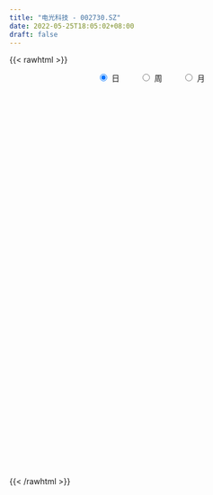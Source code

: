 ```yaml
---
title: "电光科技 - 002730.SZ"
date: 2022-05-25T18:05:02+08:00
draft: false
---
```

{{< rawhtml >}}
    <div style="text-align: center">
        <label style="padding: 1rem;"><input style="margin-right: .5rem" type="radio" name="period" value="D" checked onclick="period_change(this)">日</label>
        <label style="padding: 1rem;"><input style="margin-right: .5rem" type="radio" name="period" value="W" onclick="period_change(this)">周</label>
        <label style="padding: 1rem;"><input style="margin-right: .5rem" type="radio" name="period" value="M" onclick="period_change(this)">月</label>
    </div>
    <div id="chart" style="height: 700px;"></div> 
    <script type="text/javascript">
        const D_v = [99648.9,113600.91,52852.0,13398.0,230739.48,151818.3,71993.86,60717.12,37097.0,33924.0,100252.85,65883.76,73680.9,106193.6,97527.2,38000.0,36332.0,36724.4,38341.4,73363.8,66579.2,97218.8,44332.0,72090.28,103212.59,77901.4,46887.08,58056.28,47804.28,41642.0,43184.4,80537.0,122298.0,105853.8,74254.2,47215.79,32249.99,45926.58,39378.0,31885.0,31189.31,28864.4,33898.71,44916.71,34336.0,21527.0,48171.6,24554.0,41557.4,31999.66,33575.21,36106.86,30480.0,17768.24,15741.0,23745.79,26697.89,24591.04,91788.99,124623.13,94447.3,59869.4,39969.6,48456.55,49788.0,32933.6,31176.81,24633.14,31606.31,39143.74,41826.0,31596.0,17925.9,21435.0,18022.2,34669.6,41766.41,26248.6,21976.6,30062.4,18791.0,28142.0,27537.0,21652.4,23357.4,19656.14,31944.0,21910.4,17765.1,15022.5,19477.0,19617.0,19287.21,19710.4,60561.64,39352.0,47979.8,44004.8,22550.8,23607.0,13803.0,13426.0,14100.44,12210.8,10466.2,11962.0,11890.15,23404.0,36027.0,16946.0,18792.6,18486.8,16364.4,33799.8,37639.0,154970.49,101289.84,48574.01,50551.6,77906.6,46796.15,35471.8,31680.0,37654.39,42436.0,76891.29,38587.39,29781.0,27476.39,137482.26,380964.93,291512.39,121198.16,95120.07,77127.14,64764.0,56011.0,95253.6,81194.94,45383.1,54551.33,119800.0,53345.0,44016.0,64710.4,199318.0,105396.3,60832.0,51126.2,45898.54,63436.0,50077.57,43169.57,37699.25,50970.67,48649.33,47431.57,43713.46,60383.15,57165.71,40869.35,45920.91,35208.88,50363.14,59667.11,52675.47,33294.0,38092.59,76659.64,51337.67,36271.0,34151.51,22456.2,37639.54,28168.61,26833.58,30721.08,31044.57,22900.82,26371.4,23361.24,23978.72,18476.51,21119.59,23835.17,21600.5,18325.18,31885.34,26132.0,42078.27,42743.0,34318.0,28402.08,27705.25,22345.08,24251.19,78036.71,110843.67,182540.75,244572.25,350901.59,191925.56,200403.05,228586.47,221189.28,203092.01,119908.14,127607.88,123142.26,106862.9,69514.67,64007.0,88752.81,60002.62,52658.07,55327.0,48594.53,35475.63,48434.0,45659.06,69297.49,47612.06,30407.06,24025.66,80014.43,40872.0,36722.92,34590.28,35527.05,26525.4,60762.88,58008.55,59562.0,53603.0,55376.2,39492.98,38854.44,38133.0,24611.0,35275.42,35301.0,87604.4,46361.4,34395.0,24651.0,21785.97,25997.0,43862.91,44351.0,27478.0]
const D_histogram = [0.0,-0.1173925926,-0.2898815743,-0.4770540407,-0.6517390711,-0.7127768317,-0.7148870833,-0.6681693286,-0.5924114308,-0.5055145721,-0.371892013,-0.2551087911,-0.1296785563,0.0037751811,0.0553026553,0.0977020226,0.1344746847,0.166533068,0.1874436392,0.2075017088,0.2223101481,0.2019127696,0.1964341992,0.1707898057,0.1749424034,0.1760949338,0.1691617168,0.1679874098,0.173292241,0.1730505414,0.1574634575,0.1550525759,0.0674994797,-0.040903502,-0.074274111,-0.1014550889,-0.1199095344,-0.1316536477,-0.1331707306,-0.1215128916,-0.0955496712,-0.0655924325,-0.0320000235,-0.0195152009,-0.0132120809,-0.0047020729,0.0315591969,0.0589909022,0.0914412961,0.095771665,0.1120259609,0.1091194708,0.0992124421,0.0986125384,0.0959947306,0.1060704641,0.1201414376,0.1286851568,0.2000318716,0.2478340109,0.3135460272,0.3308028726,0.3256030062,0.320536241,0.3004098797,0.2610039913,0.1988595536,0.1488800423,0.1305039577,0.1096277896,0.1033453562,0.0897111909,0.0713411814,0.0386778657,0.0139961321,0.0064280597,-0.0174730169,-0.0330877763,-0.0324040413,-0.0431647186,-0.0451198188,-0.0285868944,-0.0376436306,-0.049415371,-0.0596063952,-0.0751565148,-0.1109480975,-0.1190069119,-0.1377076158,-0.1579552048,-0.1720073377,-0.1631786573,-0.1720084553,-0.1878604474,-0.2023874188,-0.2269864393,-0.1986556583,-0.1388200497,-0.1073686492,-0.0925592336,-0.0753443551,-0.0522470732,-0.0265545309,-0.0113706549,0.0028383112,0.0124940129,0.019399349,0.0343854315,0.0529342259,0.0585831668,0.0525261967,0.0482644597,0.0509849327,0.0744154955,0.1541012293,0.2345238267,0.2640709687,0.2525596367,0.2498029956,0.2336016588,0.2258829151,0.2042253939,0.181521112,0.1646808031,0.1213908963,0.1107406191,0.084478066,0.0547196377,0.0261198613,0.0175549665,0.0844978324,0.0495613832,0.0003506668,-0.0565043292,-0.0895143284,-0.094157106,-0.1118325289,-0.1473441004,-0.1809886191,-0.1934177486,-0.1755026734,-0.1123041515,-0.0627086246,-0.0394123845,0.0498697131,0.0787136406,0.0935117088,0.0819246406,0.0720895164,0.0611510372,0.0595276834,0.0311452846,-0.0062105331,-0.026158478,-0.0168594116,-0.0088232307,-0.0109142348,-0.0064547399,-0.0006612881,-0.0185846454,-0.0203970069,-0.0406877612,-0.0509823512,-0.0620138002,-0.0434313441,-0.0397096087,-0.0485977616,-0.0475820833,-0.069659795,-0.0800069885,-0.1109949,-0.1453844767,-0.1555213199,-0.1814799969,-0.1760141149,-0.1896660618,-0.1726712671,-0.1293069112,-0.0879857325,-0.0505489415,-0.0263285696,-0.0205361297,-0.0150636245,-0.0055769564,0.0078556453,0.0192103582,0.0311763801,0.0523998723,0.0667065875,0.0815195713,0.0701604882,0.0709125846,0.0624620909,0.0702422227,0.0748639199,0.0713494746,0.0372300005,0.0788054209,0.047403191,0.0904989536,0.1261308905,0.1204677448,0.1291490706,0.1396900206,0.1556310042,0.1565354879,0.1367621912,0.1092205392,0.0894918551,0.0499633626,0.0121083623,-0.0259317845,-0.080541869,-0.1169642817,-0.1187512767,-0.125906723,-0.1351267667,-0.125066073,-0.1274136464,-0.1243614831,-0.1465193728,-0.1338433336,-0.1360695739,-0.1293404951,-0.1566233037,-0.1542973171,-0.1306306621,-0.1162290066,-0.1202498787,-0.1155493038,-0.1570576542,-0.1994678959,-0.1836060386,-0.1826875193,-0.1563054246,-0.1200954087,-0.0819026158,-0.0340716872,0.0084360451,0.0377016285,0.0723634489,0.1148073317,0.1334769706,0.153193229,0.1606955914,0.1597829765,0.160299623,0.1632341939,0.1346113857,0.1212260338]
const D_fast = [0.0,-0.1467407407,-0.3917001161,-0.6981360926,-1.0357558908,-1.2749878593,-1.4558198818,-1.5761444591,-1.6484894191,-1.6879712035,-1.6473216476,-1.5943156235,-1.5013050277,-1.3669074951,-1.301554357,-1.2347294841,-1.1643381508,-1.0906465005,-1.0228750195,-0.9509415228,-0.8805555464,-0.8504747325,-0.8068447532,-0.7897916952,-0.7419034966,-0.6967272328,-0.6613700206,-0.6205474752,-0.5719195837,-0.5288986479,-0.5051198675,-0.4687676051,-0.5394458313,-0.6580746886,-0.7100138253,-0.7625585755,-0.8109904045,-0.8556479298,-0.8904576954,-0.9091780793,-0.9071022766,-0.893543146,-0.8679507429,-0.8603447206,-0.8573446208,-0.850010131,-0.805859062,-0.7636796312,-0.7083689132,-0.680095628,-0.6358348419,-0.6114614643,-0.5965653825,-0.5725121516,-0.5511312767,-0.5145379272,-0.4704315943,-0.429716586,-0.3083619033,-0.1986012612,-0.0545027381,0.0454548254,0.1216557105,0.1967230056,0.2516991142,0.2775442236,0.2651146743,0.2523551736,0.2666050785,0.2731358577,0.2926897633,0.3014833958,0.3009486816,0.2779548323,0.2567721318,0.2508110743,0.2225417435,0.19865504,0.1912377646,0.1696859078,0.1564508528,0.1658370537,0.1473694098,0.1232438266,0.0981512036,0.0638119553,0.0002833482,-0.0375271941,-0.0906548019,-0.1503911921,-0.2074451595,-0.2394111434,-0.2912430552,-0.3540601592,-0.4191839853,-0.5005296156,-0.5218627492,-0.4967321529,-0.4921229148,-0.5004533076,-0.5020745178,-0.4920390043,-0.4729850947,-0.4606438825,-0.4457253386,-0.4329461337,-0.4211909602,-0.3976085199,-0.365826169,-0.3455314364,-0.3384568574,-0.3306524794,-0.3151857733,-0.2731513366,-0.1549402955,-0.0158867414,0.0796781428,0.1313067199,0.1910008277,0.2331999056,0.2819518908,0.311350718,0.334026714,0.3583566059,0.3454144232,0.3624493008,0.3573062642,0.3412277453,0.3191579343,0.3149817811,0.4030491051,0.3805030017,0.331379952,0.2603988737,0.2050102924,0.1768282382,0.1311946831,0.0588470865,-0.020044587,-0.0808281535,-0.1067887467,-0.0716662627,-0.0377478919,-0.024304748,0.0774447779,0.1259671155,0.1641431109,0.1730372029,0.1812244578,0.1855737378,0.1988323049,0.1782362272,0.1393277763,0.1128402119,0.1179244254,0.1237547986,0.1189352358,0.1217810457,0.1274091755,0.1048396569,0.0979280437,0.0674653491,0.0444251713,0.0178902722,0.0256148923,0.0194092255,-0.0016283678,-0.0125082103,-0.0520008708,-0.0823498114,-0.1410864479,-0.2118221438,-0.260839317,-0.3321679932,-0.3707056399,-0.4317741023,-0.4579471243,-0.4469094963,-0.4275847507,-0.4027851951,-0.3851469655,-0.3844885581,-0.3827819591,-0.3746895301,-0.359293017,-0.3431357145,-0.3233755976,-0.2890521374,-0.2580687752,-0.2228758986,-0.2166948597,-0.1982146171,-0.1910495881,-0.1657089006,-0.1423712234,-0.1280483001,-0.1528602741,-0.0915834984,-0.1111349306,-0.0454144296,0.02175023,0.0462040204,0.0871726139,0.132636069,0.1874848037,0.2275231593,0.2419404105,0.2417038932,0.2443481729,0.2173105211,0.1824826114,0.1379595184,0.0632139667,-0.0024495164,-0.0339243306,-0.0725564577,-0.115558193,-0.1367640176,-0.1709650026,-0.1990032101,-0.2577909429,-0.2785757371,-0.3148193709,-0.3404254159,-0.4068640504,-0.4431123931,-0.4521034036,-0.4667589998,-0.5008423416,-0.5250290926,-0.6058018566,-0.6980790722,-0.7281187246,-0.7728720851,-0.7855663466,-0.7793801828,-0.7616630439,-0.7223500371,-0.6777332935,-0.639042303,-0.5862896203,-0.5151439046,-0.4631050231,-0.4050904575,-0.3574141972,-0.3183810679,-0.2777895157,-0.2340463963,-0.229016358,-0.2120952015]
const D_slow = [0.0,-0.0293481481,-0.1018185417,-0.2210820519,-0.3840168197,-0.5622110276,-0.7409327984,-0.9079751306,-1.0560779883,-1.1824566313,-1.2754296346,-1.3392068323,-1.3716264714,-1.3706826761,-1.3568570123,-1.3324315067,-1.2988128355,-1.2571795685,-1.2103186587,-1.1584432315,-1.1028656945,-1.0523875021,-1.0032789523,-0.9605815009,-0.9168459,-0.8728221666,-0.8305317374,-0.7885348849,-0.7452118247,-0.7019491893,-0.662583325,-0.623820181,-0.6069453111,-0.6171711866,-0.6357397143,-0.6611034866,-0.6910808701,-0.7239942821,-0.7572869647,-0.7876651876,-0.8115526054,-0.8279507135,-0.8359507194,-0.8408295196,-0.8441325399,-0.8453080581,-0.8374182589,-0.8226705333,-0.7998102093,-0.7758672931,-0.7478608028,-0.7205809351,-0.6957778246,-0.67112469,-0.6471260073,-0.6206083913,-0.5905730319,-0.5584017427,-0.5083937748,-0.4464352721,-0.3680487653,-0.2853480472,-0.2039472956,-0.1238132354,-0.0487107655,0.0165402324,0.0662551207,0.1034751313,0.1361011207,0.1635080681,0.1893444072,0.2117722049,0.2296075002,0.2392769667,0.2427759997,0.2443830146,0.2400147604,0.2317428163,0.223641806,0.2128506263,0.2015706716,0.194423948,0.1850130404,0.1726591976,0.1577575988,0.1389684701,0.1112314458,0.0814797178,0.0470528138,0.0075640126,-0.0354378218,-0.0762324861,-0.1192345999,-0.1661997118,-0.2167965665,-0.2735431763,-0.3232070909,-0.3579121033,-0.3847542656,-0.407894074,-0.4267301628,-0.4397919311,-0.4464305638,-0.4492732275,-0.4485636497,-0.4454401465,-0.4405903093,-0.4319939514,-0.4187603949,-0.4041146032,-0.390983054,-0.3789169391,-0.366170706,-0.3475668321,-0.3090415248,-0.2504105681,-0.1843928259,-0.1212529167,-0.0588021679,-0.0004017532,0.0560689756,0.1071253241,0.1525056021,0.1936758029,0.2240235269,0.2517086817,0.2728281982,0.2865081076,0.2930380729,0.2974268146,0.3185512727,0.3309416185,0.3310292852,0.3169032029,0.2945246208,0.2709853443,0.243027212,0.2061911869,0.1609440322,0.112589595,0.0687139267,0.0406378888,0.0249607327,0.0151076365,0.0275750648,0.0472534749,0.0706314021,0.0911125623,0.1091349414,0.1244227007,0.1393046215,0.1470909427,0.1455383094,0.1389986899,0.134783837,0.1325780293,0.1298494706,0.1282357856,0.1280704636,0.1234243023,0.1183250506,0.1081531103,0.0954075225,0.0799040724,0.0690462364,0.0591188342,0.0469693938,0.035073873,0.0176589242,-0.0023428229,-0.0300915479,-0.0664376671,-0.105317997,-0.1506879963,-0.194691525,-0.2421080405,-0.2852758572,-0.317602585,-0.3395990182,-0.3522362536,-0.3588183959,-0.3639524284,-0.3677183345,-0.3691125736,-0.3671486623,-0.3623460727,-0.3545519777,-0.3414520096,-0.3247753628,-0.3043954699,-0.2868553479,-0.2691272017,-0.253511679,-0.2359511233,-0.2172351433,-0.1993977747,-0.1900902746,-0.1703889193,-0.1585381216,-0.1359133832,-0.1043806606,-0.0742637244,-0.0419764567,-0.0070539516,0.0318537995,0.0709876715,0.1051782193,0.1324833541,0.1548563178,0.1673471585,0.1703742491,0.1638913029,0.1437558357,0.1145147653,0.0848269461,0.0533502653,0.0195685737,-0.0116979446,-0.0435513562,-0.074641727,-0.1112715702,-0.1447324036,-0.178749797,-0.2110849208,-0.2502407467,-0.288815076,-0.3214727415,-0.3505299932,-0.3805924629,-0.4094797888,-0.4487442024,-0.4986111763,-0.544512686,-0.5901845658,-0.629260922,-0.6592847741,-0.6797604281,-0.6882783499,-0.6861693386,-0.6767439315,-0.6586530692,-0.6299512363,-0.5965819937,-0.5582836864,-0.5181097886,-0.4781640444,-0.4380891387,-0.3972805902,-0.3636277438,-0.3333212353]
const D_data = [['2021-05-14', 19.0806, 18.3946, 17.0423, 19.2198],['2021-05-17', 18.3448, 16.5551, 16.5551, 18.3448],['2021-05-18', 16.5551, 14.9046, 14.9046, 16.6844],['2021-05-19', 13.4131, 13.4131, 13.4131, 13.4131],['2021-05-20', 12.0708, 12.0907, 12.0708, 12.5381],['2021-05-21', 12.1106, 12.2597, 12.0808, 12.389],['2021-05-24', 12.1901, 12.1603, 12.0808, 12.3492],['2021-05-25', 12.2597, 12.22, 12.1702, 12.4188],['2021-05-26', 12.3293, 12.2697, 12.1901, 12.3293],['2021-05-27', 12.3293, 12.2498, 12.2299, 12.3293],['2021-05-28', 12.2498, 12.906, 12.22, 13.2242],['2021-05-31', 12.9955, 12.9359, 12.7967, 13.0253],['2021-06-01', 12.9557, 13.3535, 12.8861, 13.4927],['2021-06-02', 13.3137, 13.9103, 13.2341, 14.1887],['2021-06-03', 13.9302, 13.2143, 12.727, 14.0694],['2021-06-04', 13.1944, 13.2242, 13.1248, 13.3932],['2021-06-07', 13.2242, 13.2739, 13.1248, 13.4231],['2021-06-08', 13.32, 13.34, 13.26, 13.5],['2021-06-09', 13.36, 13.31, 13.28, 13.48],['2021-06-10', 13.32, 13.4, 12.78, 13.44],['2021-06-11', 13.54, 13.44, 13.33, 13.65],['2021-06-15', 13.44, 13.0, 12.58, 13.57],['2021-06-16', 13.15, 13.13, 12.96, 13.28],['2021-06-17', 13.19, 12.8, 12.69, 13.24],['2021-06-18', 12.86, 13.12, 12.83, 13.2],['2021-06-21', 13.12, 13.11, 12.82, 13.28],['2021-06-22', 13.19, 13.01, 12.88, 13.19],['2021-06-23', 13.0, 13.08, 12.8, 13.2],['2021-06-24', 13.2, 13.2, 13.01, 13.27],['2021-06-25', 13.24, 13.18, 13.09, 13.28],['2021-06-28', 13.24, 12.98, 12.85, 13.24],['2021-06-29', 12.98, 13.13, 12.96, 13.35],['2021-06-30', 13.15, 11.82, 11.82, 13.2],['2021-07-01', 10.92, 10.95, 10.92, 11.7],['2021-07-02', 10.94, 11.37, 10.47, 11.54],['2021-07-05', 11.38, 11.12, 11.0, 11.47],['2021-07-06', 11.12, 10.92, 10.87, 11.18],['2021-07-07', 10.94, 10.72, 10.65, 10.95],['2021-07-08', 10.71, 10.6, 10.46, 10.77],['2021-07-09', 10.61, 10.58, 10.36, 10.69],['2021-07-12', 10.66, 10.66, 10.6, 10.84],['2021-07-13', 10.72, 10.68, 10.5, 10.76],['2021-07-14', 10.68, 10.74, 10.52, 10.9],['2021-07-15', 10.72, 10.46, 10.12, 10.72],['2021-07-16', 10.49, 10.3, 10.22, 10.49],['2021-07-19', 10.27, 10.24, 10.13, 10.38],['2021-07-20', 10.25, 10.6, 9.85, 10.75],['2021-07-21', 10.66, 10.58, 10.45, 10.76],['2021-07-22', 10.47, 10.75, 10.44, 10.9],['2021-07-23', 10.77, 10.46, 10.43, 10.77],['2021-07-26', 10.48, 10.64, 10.25, 10.78],['2021-07-27', 10.51, 10.42, 10.2, 10.68],['2021-07-28', 10.38, 10.28, 9.94, 10.38],['2021-07-29', 10.32, 10.35, 10.24, 10.44],['2021-07-30', 10.38, 10.3, 10.24, 10.45],['2021-08-02', 10.24, 10.47, 10.14, 10.51],['2021-08-03', 10.46, 10.59, 10.42, 10.69],['2021-08-04', 10.6, 10.6, 10.45, 10.68],['2021-08-05', 10.6, 11.66, 10.59, 11.66],['2021-08-06', 12.1, 11.8, 11.21, 12.2],['2021-08-09', 11.79, 12.5, 11.6, 12.75],['2021-08-10', 12.45, 12.33, 12.2, 12.7],['2021-08-11', 12.35, 12.31, 12.25, 12.5],['2021-08-12', 12.35, 12.52, 12.31, 12.65],['2021-08-13', 12.43, 12.5, 12.04, 12.6],['2021-08-16', 12.45, 12.32, 12.23, 12.58],['2021-08-17', 12.3, 11.95, 11.82, 12.35],['2021-08-18', 11.95, 11.95, 11.83, 12.12],['2021-08-19', 11.95, 12.29, 11.8, 12.38],['2021-08-20', 12.85, 12.27, 11.99, 12.85],['2021-08-23', 12.27, 12.49, 12.2, 12.85],['2021-08-24', 12.54, 12.45, 12.37, 12.75],['2021-08-25', 12.5, 12.4, 12.32, 12.6],['2021-08-26', 12.3, 12.16, 12.15, 12.52],['2021-08-27', 12.2, 12.16, 11.92, 12.29],['2021-08-30', 12.28, 12.33, 12.21, 12.72],['2021-08-31', 12.2, 12.07, 11.93, 12.43],['2021-09-01', 12.07, 12.08, 11.85, 12.18],['2021-09-02', 12.1, 12.25, 11.93, 12.36],['2021-09-03', 12.12, 12.08, 12.07, 12.46],['2021-09-06', 12.16, 12.15, 12.09, 12.28],['2021-09-07', 12.2, 12.42, 12.13, 12.5],['2021-09-08', 12.55, 12.12, 12.11, 12.58],['2021-09-09', 12.12, 12.02, 11.85, 12.15],['2021-09-10', 12.02, 11.96, 11.8, 12.1],['2021-09-13', 11.96, 11.79, 11.7, 12.1],['2021-09-14', 11.79, 11.34, 11.3, 11.8],['2021-09-15', 11.34, 11.49, 11.13, 11.6],['2021-09-16', 11.53, 11.19, 11.18, 11.65],['2021-09-17', 11.19, 10.95, 10.83, 11.3],['2021-09-22', 10.9, 10.8, 10.7, 11.07],['2021-09-23', 10.81, 10.93, 10.81, 11.19],['2021-09-24', 10.86, 10.56, 10.53, 10.97],['2021-09-27', 10.76, 10.24, 10.23, 10.76],['2021-09-28', 10.28, 9.99, 9.55, 10.28],['2021-09-29', 9.99, 9.55, 9.55, 10.07],['2021-09-30', 9.55, 10.01, 9.55, 10.15],['2021-10-08', 10.07, 10.46, 10.07, 10.72],['2021-10-11', 10.46, 10.2, 10.18, 10.57],['2021-10-12', 10.25, 9.98, 9.84, 10.27],['2021-10-13', 10.0, 9.97, 9.82, 10.07],['2021-10-14', 9.96, 10.04, 9.85, 10.15],['2021-10-15', 10.0, 10.11, 9.95, 10.17],['2021-10-18', 10.09, 10.01, 9.88, 10.09],['2021-10-19', 10.02, 10.01, 9.94, 10.17],['2021-10-20', 10.02, 9.96, 9.9, 10.08],['2021-10-21', 10.0, 9.92, 9.87, 10.02],['2021-10-22', 9.99, 10.04, 9.84, 10.08],['2021-10-25', 10.13, 10.15, 9.87, 10.4],['2021-10-26', 10.15, 10.04, 10.01, 10.21],['2021-10-27', 10.04, 9.88, 9.69, 10.04],['2021-10-28', 9.88, 9.86, 9.77, 10.04],['2021-10-29', 9.92, 9.93, 9.71, 9.98],['2021-11-01', 10.0, 10.26, 9.92, 10.3],['2021-11-02', 10.8, 11.29, 10.63, 11.29],['2021-11-03', 11.55, 11.85, 11.55, 12.42],['2021-11-04', 11.46, 11.68, 11.4, 11.88],['2021-11-05', 11.68, 11.4, 11.31, 11.68],['2021-11-08', 11.34, 11.66, 11.32, 11.67],['2021-11-09', 11.7, 11.63, 11.52, 12.1],['2021-11-10', 11.75, 11.86, 11.47, 11.9],['2021-11-11', 11.85, 11.79, 11.79, 12.13],['2021-11-12', 11.79, 11.83, 11.79, 12.06],['2021-11-15', 11.89, 11.96, 11.72, 11.96],['2021-11-16', 11.94, 11.61, 11.6, 12.02],['2021-11-17', 11.68, 12.0, 11.68, 12.17],['2021-11-18', 12.0, 11.82, 11.81, 12.06],['2021-11-19', 11.82, 11.72, 11.68, 11.9],['2021-11-22', 11.73, 11.65, 11.6, 11.8],['2021-11-23', 11.83, 11.86, 10.86, 12.5],['2021-11-24', 12.55, 13.05, 12.1, 13.05],['2021-11-25', 12.8, 11.96, 11.75, 12.8],['2021-11-26', 12.13, 11.62, 11.44, 12.13],['2021-11-29', 11.24, 11.26, 11.15, 11.48],['2021-11-30', 11.36, 11.3, 11.24, 11.55],['2021-12-01', 11.25, 11.52, 11.12, 11.54],['2021-12-02', 11.48, 11.25, 11.25, 11.64],['2021-12-03', 11.25, 10.81, 10.8, 11.36],['2021-12-06', 10.85, 10.54, 10.49, 10.93],['2021-12-07', 10.59, 10.55, 10.34, 10.67],['2021-12-08', 10.55, 10.81, 10.45, 10.86],['2021-12-09', 10.82, 11.49, 10.73, 11.85],['2021-12-10', 11.56, 11.56, 11.28, 11.6],['2021-12-13', 11.56, 11.39, 11.36, 11.73],['2021-12-14', 12.53, 12.53, 12.28, 12.53],['2021-12-15', 12.78, 12.15, 12.03, 12.9],['2021-12-16', 12.15, 12.17, 11.97, 12.42],['2021-12-17', 12.05, 11.93, 11.91, 12.15],['2021-12-20', 11.86, 11.97, 11.75, 12.03],['2021-12-21', 11.93, 11.97, 11.79, 12.12],['2021-12-22', 11.98, 12.12, 11.84, 12.27],['2021-12-23', 12.14, 11.76, 11.74, 12.35],['2021-12-24', 11.76, 11.5, 11.5, 11.87],['2021-12-27', 11.48, 11.57, 11.42, 11.76],['2021-12-28', 11.61, 11.91, 11.5, 11.92],['2021-12-29', 11.92, 11.95, 11.83, 12.15],['2021-12-30', 11.88, 11.85, 11.81, 12.04],['2021-12-31', 11.85, 11.95, 11.83, 12.06],['2022-01-04', 12.01, 12.01, 11.77, 12.07],['2022-01-05', 12.02, 11.69, 11.5, 12.11],['2022-01-06', 11.68, 11.84, 11.53, 11.95],['2022-01-07', 11.85, 11.54, 11.5, 11.94],['2022-01-10', 11.5, 11.56, 11.3, 11.69],['2022-01-11', 11.57, 11.46, 11.45, 11.98],['2022-01-12', 11.5, 11.82, 11.47, 11.85],['2022-01-13', 11.82, 11.67, 11.64, 12.03],['2022-01-14', 11.62, 11.47, 11.42, 11.77],['2022-01-17', 11.43, 11.54, 11.43, 11.65],['2022-01-18', 11.56, 11.15, 10.7, 11.57],['2022-01-19', 11.06, 11.15, 11.04, 11.43],['2022-01-20', 11.13, 10.7, 10.65, 11.2],['2022-01-21', 10.7, 10.37, 9.63, 10.79],['2022-01-24', 10.36, 10.42, 10.15, 10.49],['2022-01-25', 10.42, 9.97, 9.92, 10.5],['2022-01-26', 9.98, 10.14, 9.98, 10.26],['2022-01-27', 10.14, 9.7, 9.7, 10.18],['2022-01-28', 9.94, 9.91, 9.62, 9.98],['2022-02-07', 9.98, 10.24, 9.9, 10.3],['2022-02-08', 10.3, 10.31, 10.05, 10.36],['2022-02-09', 10.3, 10.37, 10.15, 10.45],['2022-02-10', 10.4, 10.29, 10.18, 10.41],['2022-02-11', 10.24, 10.07, 10.02, 10.26],['2022-02-14', 10.05, 10.03, 9.89, 10.16],['2022-02-15', 10.0, 10.06, 9.98, 10.17],['2022-02-16', 10.06, 10.12, 9.99, 10.19],['2022-02-17', 10.09, 10.12, 10.01, 10.16],['2022-02-18', 10.09, 10.16, 9.93, 10.17],['2022-02-21', 10.2, 10.35, 10.05, 10.42],['2022-02-22', 10.31, 10.36, 10.12, 10.4],['2022-02-23', 10.37, 10.46, 10.26, 10.52],['2022-02-24', 10.43, 10.16, 10.05, 10.52],['2022-02-25', 10.27, 10.3, 10.23, 10.55],['2022-02-28', 10.24, 10.18, 10.05, 10.31],['2022-03-01', 10.2, 10.4, 10.2, 10.44],['2022-03-02', 10.38, 10.42, 10.31, 10.47],['2022-03-03', 10.42, 10.35, 10.27, 10.48],['2022-03-04', 10.31, 9.88, 9.8, 10.4],['2022-03-07', 9.9, 10.87, 9.81, 10.87],['2022-03-08', 10.86, 10.01, 10.01, 10.87],['2022-03-09', 10.6, 11.01, 10.4, 11.01],['2022-03-10', 11.0, 11.2, 10.68, 11.51],['2022-03-11', 10.81, 10.85, 10.45, 10.95],['2022-03-14', 10.72, 11.13, 10.61, 11.37],['2022-03-15', 11.0, 11.31, 10.76, 11.61],['2022-03-16', 11.29, 11.57, 10.77, 11.68],['2022-03-17', 11.42, 11.56, 11.11, 11.65],['2022-03-18', 11.48, 11.38, 11.26, 11.5],['2022-03-21', 11.31, 11.27, 11.11, 11.43],['2022-03-22', 11.24, 11.34, 10.99, 11.49],['2022-03-23', 11.22, 11.01, 10.94, 11.34],['2022-03-24', 10.86, 10.87, 10.74, 11.04],['2022-03-25', 10.82, 10.68, 10.68, 11.11],['2022-03-28', 10.61, 10.2, 10.17, 10.62],['2022-03-29', 10.25, 10.12, 10.08, 10.37],['2022-03-30', 10.16, 10.37, 10.09, 10.39],['2022-03-31', 10.29, 10.19, 10.1, 10.36],['2022-04-01', 10.2, 10.02, 10.02, 10.22],['2022-04-06', 10.05, 10.16, 10.05, 10.23],['2022-04-07', 10.13, 9.92, 9.88, 10.15],['2022-04-08', 9.97, 9.88, 9.68, 9.98],['2022-04-11', 9.96, 9.39, 9.29, 9.98],['2022-04-12', 9.32, 9.67, 9.26, 9.7],['2022-04-13', 9.59, 9.38, 9.36, 9.6],['2022-04-14', 9.37, 9.37, 9.35, 9.5],['2022-04-15', 9.36, 8.74, 8.71, 9.36],['2022-04-18', 8.68, 8.88, 8.44, 8.93],['2022-04-19', 8.84, 9.06, 8.84, 9.14],['2022-04-20', 9.04, 8.9, 8.84, 9.15],['2022-04-21', 8.97, 8.55, 8.51, 8.97],['2022-04-22', 8.55, 8.51, 8.4, 8.7],['2022-04-25', 8.23, 7.66, 7.66, 8.39],['2022-04-26', 7.61, 7.21, 7.16, 7.73],['2022-04-27', 7.1, 7.64, 6.97, 7.67],['2022-04-28', 7.52, 7.27, 7.21, 7.63],['2022-04-29', 7.39, 7.44, 7.29, 7.5],['2022-05-05', 7.4, 7.53, 7.32, 7.62],['2022-05-06', 7.3, 7.58, 7.29, 7.64],['2022-05-09', 7.55, 7.79, 7.5, 7.83],['2022-05-10', 7.67, 7.86, 7.61, 7.9],['2022-05-11', 7.87, 7.81, 7.8, 8.1],['2022-05-12', 7.81, 8.0, 7.71, 8.0],['2022-05-13', 7.97, 8.29, 7.97, 8.7],['2022-05-16', 8.29, 8.17, 8.08, 8.47],['2022-05-17', 8.18, 8.32, 8.08, 8.42],['2022-05-18', 8.32, 8.29, 8.17, 8.35],['2022-05-19', 8.1, 8.26, 8.1, 8.29],['2022-05-20', 8.28, 8.34, 8.22, 8.37],['2022-05-23', 8.3, 8.45, 8.25, 8.48],['2022-05-24', 8.4, 8.05, 8.03, 8.45],['2022-05-25', 8.06, 8.18, 8.02, 8.18]]
const W_v = [175561.67,383345.95,148690.15,121891.45,106634.59,114582.02,147175.87,139745.94,106491.92,195207.22,180365.02,119679.84,106458.24,78273.82,58003.02,68850.88,53393.22,78598.49,185999.98,253646.23,155693.48,327905.95,366730.18,287749.38,126268.64,170283.84,109447.62,81068.48,94248.75,77198.77,28967.6,17805.35,77322.41,99164.84,84931.22,156087.31,88684.54,48131.52,75781.75,64304.52,47827.17,26119.64,177611.74,117770.2,121187.86,51625.29,36934.28,40058.48,65244.17,37223.5,52822.54,37698.72,48528.17,58930.23,94114.92,199872.22,123672.21,86787.39,128821.96,141406.28,80962.14,65601.43,37439.31,40561.61,31334.24,44980.33,59498.33,161098.36,118485.23,75980.71,156314.89,177450.45,57768.79,30169.94,202179.17,50440.04,107407.92,55071.52,37912.41,52884.46,53623.06,132509.1,200547.05,211874.1,275733.79,148309.79,134835.22,156387.0,538448.83,319160.84,120318.26,41858.2,102385.95,199037.4,76017.75,67813.15,45778.75,60154.2,56452.18,64414.35,76011.14,60740.15,61791.35,40130.4,63823.49,40757.35,44286.6,49507.56,53050.78,504124.1,235973.49,150081.21,300848.54,69105.99,236791.28,347674.84,144647.53,125400.64,81804.4,63891.99,65670.6,51829.81,48950.29,62083.06,149817.29,88460.28,64996.87,92848.0,157119.64,64482.68,117117.64,119301.98,148417.92,343053.37,373888.98,338619.8,122115.17,89984.42,78076.32,80722.2,83601.22,65592.76,74264.3,41561.78,63662.33,87146.71,40075.24,63568.19,56192.48,103867.57,37192.68,88772.69,391448.28,612169.29,607046.1699999999,484817.28,505931.1799999999,301004.04,461483.3,377170.52,648303.6100000001,529890.41,790554.47,600691.39,440915.22,93358.75,986023.0699999999,546471.76,376987.2,345593.71,481405.6800000001,303586.3100000001,387795.4,301224.44,267448.2,488986.84,239929.55,158635.35,202603.82,187544.48,171093.66,318768.52,377516.29,194943.57,109006.4,210935.85,227785.54,159283.6,327977.4,336612.08,246471.82,178647.42,325924.84,293544.45,140821.14,71897.2,382451.04,562408.6899999999,303984.83,381285.46,251340.8,316853.67,272291.04,426127.4,196655.36,173205.13,167809.66,133671.31,291446.84,292530.85,159493.6,130805.1,154723.61,119479.8,106298.14,58381.21,167603.84,44004.8,87487.24,69933.15,106616.8,376273.14,242406.15,225350.07,958634.1300000001,388275.8100000001,354274.37,474272.7,253707.88,228464.28,204339.12,231208.6,236512.41,145819.01,127656.75,103356.95,177156.61,180740.31,1080783.8200000001,973178.9500000001,491134.71,305335.03,129568.69,251356.7,174237.65,287312.63,78347.42,220924.82,153190.37,115691.91]
const W_histogram = [0.0,-0.1263653561,-0.1961739131,-0.2425411243,-0.2848573792,-0.2653968951,-0.2200182138,-0.1813316973,-0.1565145904,-0.1326555837,-0.0806128259,-0.0815939747,-0.055481366,-0.076808815,-0.0764106248,-0.1297546497,-0.1467974597,-0.2408253041,-0.1694929632,-0.1576876877,-0.1475229287,-0.0431947704,0.0354955119,0.0511718047,0.063581149,0.0582842668,0.0153904198,-0.0123066118,-0.0742134152,-0.1448559848,-0.1717257923,-0.1582043952,-0.1122864318,-0.0414047555,-0.0068076439,-0.036394649,-0.0098014521,0.0029353654,0.0255092506,0.0133701672,0.0129073513,0.0253291189,0.0940595604,0.1087757013,0.1053503501,0.0774812895,0.0523023415,0.0238135235,-0.0858358302,-0.1368672382,-0.1743681056,-0.1637044448,-0.1404603043,-0.0909436237,-0.0229959265,0.0971498983,0.1340327742,0.1438541119,0.1899820757,0.1316218272,0.0857899104,0.0512556241,0.0298547427,-0.0475651659,-0.0918696543,-0.0886290409,-0.0512035888,0.0157522309,0.0665729282,0.0715027818,0.12437139,0.1152958573,0.0980744616,0.0807917675,0.078487656,0.0867645522,0.1022798392,0.1051205417,0.1002412044,0.0930456793,0.1032238289,0.1496432075,0.1768130115,0.1988077691,0.224651131,0.2535352169,0.2629474622,0.2696433878,0.3700677747,0.3440080549,0.2504461953,0.1736455622,0.0910760545,0.0307861643,-0.014325205,-0.0394334291,-0.0619128497,-0.0650813632,-0.0408090639,-0.0380734718,-0.0232258333,-0.0102805472,-0.0204596096,-0.0264025872,-0.0387063298,-0.0843090307,-0.0987478395,-0.0933035469,-0.0886160915,-0.0024538226,0.0470267263,0.0639225404,0.0875325921,0.0857510802,0.0992423746,0.1007215426,0.0718306203,0.0296393805,-0.0112327211,-0.0416048705,-0.0730964474,-0.1091009357,-0.1057396039,-0.0845320511,-0.0536769333,-0.0239051441,0.0061830864,0.02736695,0.0311584563,0.0106389396,-0.021571566,-0.0399587298,-0.0167178992,-0.0111192857,0.0488664308,0.0332945757,0.006772808,-0.021478414,-0.070566886,-0.0761577899,-0.0721619592,-0.0841109493,-0.0764476043,-0.0598461789,-0.0496466099,-0.0482590157,-0.0423443532,-0.0249925375,-0.0158305386,-0.0027307507,0.0001015218,0.0166563914,0.0897717073,0.1784291286,0.2375100922,0.3397767011,0.4407609026,0.4851523757,0.6099341473,0.8418890634,0.6548485666,0.4527228148,0.3135215629,0.2139992733,0.1129843979,0.038912193,0.0362883822,-0.0052588073,-0.069644253,-0.0788228862,-0.0895354113,-0.087756761,-0.1097722508,-0.1275239457,-0.1674004122,-0.340506629,-0.4705072773,-0.5002536724,-0.4720701749,-0.4111505631,-0.2900982311,-0.0507334372,0.0745820578,0.1863983037,0.324712406,0.3377546536,0.3311139693,0.3186987333,0.3806439533,0.432413313,0.4208047351,0.4351153817,0.3668439802,0.3288735134,0.2711542244,0.2186977577,0.2422268799,-0.160507154,-0.3761765224,-0.4833728309,-0.5223941437,-0.5496419906,-0.5425786224,-0.6324823077,-0.7119145915,-0.7464500264,-0.7212534989,-0.6787167479,-0.5200570729,-0.3467998169,-0.2320355121,-0.1517626147,-0.0950558737,-0.0584286591,-0.0929715116,-0.1305327377,-0.177930116,-0.1647847525,-0.1650600262,-0.1554875141,-0.1424427265,-0.0267488487,0.0809092218,0.1432410429,0.1742074133,0.1381836234,0.1613007324,0.1956560249,0.1837541611,0.1992238546,0.1757013006,0.1502697994,0.0589002793,-0.0282991131,-0.0686821631,-0.0819153864,-0.0740603318,-0.0889684216,-0.0284531727,0.0481487328,0.0522123773,0.0130311261,-0.0180457573,-0.1061904123,-0.1671672491,-0.2611451467,-0.2930664174,-0.2473744049,-0.1969869827,-0.1592506967]
const W_fast = [0.0,-0.1579566952,-0.2768087304,-0.3838112227,-0.4973418224,-0.544230562,-0.5538564343,-0.560502842,-0.5748143827,-0.584119272,-0.5522297206,-0.5736093631,-0.5613670959,-0.6018967487,-0.6206012146,-0.706383902,-0.7601260769,-0.9143602473,-0.8854011473,-0.9130177937,-0.9397337668,-0.8462043012,-0.7586401409,-0.7301708969,-0.7018662653,-0.6925920809,-0.7316383229,-0.7624120074,-0.8428721647,-0.9497287305,-1.019529986,-1.0455596878,-1.0277133323,-0.9671828449,-0.9342876442,-0.9729733116,-0.9488304777,-0.9353598189,-0.906408621,-0.9152051626,-0.9124411406,-0.8936870933,-0.8014417617,-0.7595316956,-0.7366194592,-0.7451181975,-0.75722156,-0.7797569972,-0.9108653084,-0.9961135259,-1.0772064197,-1.1074688702,-1.1193398058,-1.092559031,-1.0303603154,-0.8859270161,-0.8155359467,-0.769751081,-0.6761275983,-0.70158239,-0.7259668292,-0.7476872094,-0.7616244052,-0.8509356053,-0.9182075072,-0.937124154,-0.9124995992,-0.8416057217,-0.7741417924,-0.7513362433,-0.6673747876,-0.647626356,-0.6403291363,-0.6374138886,-0.6200960861,-0.5901280518,-0.549042805,-0.5199219671,-0.4997410033,-0.4836751086,-0.4476910018,-0.3638608212,-0.2924877644,-0.2207910644,-0.1387849199,-0.0465170298,0.0286320811,0.1027388536,0.2956801842,0.3556224781,0.3246721673,0.2912829248,0.2314824308,0.1788890816,0.130196411,0.0952298297,0.0572721967,0.0378333424,0.0519033757,0.0451205998,0.05416178,0.0645369293,0.0492429645,0.03669934,0.014719015,-0.0519609435,-0.0910867122,-0.1089683064,-0.1264348738,-0.0408860605,0.0203511699,0.0532276192,0.0987208188,0.118377077,0.156678965,0.1833385187,0.1724052514,0.1376238568,0.093943575,0.053170208,0.0034045192,-0.059875203,-0.0829487722,-0.0828742322,-0.0654383477,-0.0416428445,-0.0100088424,0.0180167586,0.029597879,0.0117380972,-0.0258652999,-0.0542421461,-0.0351807903,-0.0323619983,0.039840326,0.0325921147,0.0077635491,-0.0258572764,-0.0925874699,-0.1172178212,-0.1312624803,-0.1642392078,-0.1756877639,-0.1740478832,-0.1762599667,-0.1869371264,-0.1916085522,-0.1805048709,-0.1753005067,-0.1628834064,-0.1600257534,-0.139306786,-0.0437485432,0.0895161602,0.2079746469,0.3951854311,0.6063598582,0.7720394252,1.0493047336,1.4917319155,1.4684035605,1.3794585124,1.3186376512,1.2726151799,1.199846404,1.1355022473,1.1419505321,1.0990886408,1.0172921318,0.9884077771,0.9553113992,0.9351508592,0.8856923067,0.8360596253,0.7543330559,0.4961001817,0.2484727141,0.0936629009,0.0038288547,-0.0380391742,0.0104886,0.2371700345,0.3811310441,0.5395468658,0.7590390696,0.8565199806,0.9326577886,0.999917236,1.1570234443,1.3168961323,1.4104887382,1.5335782301,1.5570178238,1.6012657353,1.6113350024,1.6135529751,1.6976388173,1.2547779948,0.9450644958,0.7170249796,0.5474051309,0.3827467864,0.254165499,0.0061412368,-0.251269695,-0.4724176364,-0.6275344836,-0.7546769196,-0.7260315129,-0.6394742111,-0.5827187843,-0.5403865406,-0.5074437681,-0.4854237181,-0.5432094486,-0.6134038591,-0.7052837664,-0.733334591,-0.7748748713,-0.8041742377,-0.8267401318,-0.7177334661,-0.5898480902,-0.4917060083,-0.4171877846,-0.4186656687,-0.3552233766,-0.2719540779,-0.2379174014,-0.1726417442,-0.1522389731,-0.1401030244,-0.2167474747,-0.3110216454,-0.3685752362,-0.402287306,-0.4129473345,-0.4500975296,-0.3966955738,-0.3080564852,-0.2909397464,-0.326863216,-0.3624515387,-0.4771437969,-0.5799124458,-0.7391766302,-0.8443645053,-0.860516094,-0.8593754174,-0.8614518056]
const W_slow = [0.0,-0.031591339,-0.0806348173,-0.1412700984,-0.2124844432,-0.278833667,-0.3338382204,-0.3791711447,-0.4182997923,-0.4514636883,-0.4716168947,-0.4920153884,-0.5058857299,-0.5250879337,-0.5441905899,-0.5766292523,-0.6133286172,-0.6735349432,-0.715908184,-0.755330106,-0.7922108381,-0.8030095308,-0.7941356528,-0.7813427016,-0.7654474144,-0.7508763477,-0.7470287427,-0.7501053957,-0.7686587495,-0.8048727457,-0.8478041937,-0.8873552925,-0.9154269005,-0.9257780894,-0.9274800003,-0.9365786626,-0.9390290256,-0.9382951843,-0.9319178716,-0.9285753298,-0.925348492,-0.9190162122,-0.8955013221,-0.8683073968,-0.8419698093,-0.8225994869,-0.8095239015,-0.8035705207,-0.8250294782,-0.8592462878,-0.9028383142,-0.9437644254,-0.9788795014,-1.0016154074,-1.007364389,-0.9830769144,-0.9495687209,-0.9136051929,-0.866109674,-0.8332042172,-0.8117567396,-0.7989428335,-0.7914791479,-0.8033704393,-0.8263378529,-0.8484951131,-0.8612960103,-0.8573579526,-0.8407147206,-0.8228390251,-0.7917461776,-0.7629222133,-0.7384035979,-0.718205656,-0.6985837421,-0.676892604,-0.6513226442,-0.6250425088,-0.5999822077,-0.5767207878,-0.5509148306,-0.5135040287,-0.4693007759,-0.4195988336,-0.3634360508,-0.3000522466,-0.2343153811,-0.1669045341,-0.0743875905,0.0116144232,0.0742259721,0.1176373626,0.1404063762,0.1481029173,0.144521616,0.1346632588,0.1191850464,0.1029147056,0.0927124396,0.0831940716,0.0773876133,0.0748174765,0.0697025741,0.0631019273,0.0534253448,0.0323480872,0.0076611273,-0.0156647594,-0.0378187823,-0.038432238,-0.0266755564,-0.0106949213,0.0111882267,0.0326259968,0.0574365904,0.0826169761,0.1005746312,0.1079844763,0.105176296,0.0947750784,0.0765009666,0.0492257327,0.0227908317,0.0016578189,-0.0117614144,-0.0177377004,-0.0161919288,-0.0093501913,-0.0015605773,0.0010991576,-0.0042937339,-0.0142834163,-0.0184628911,-0.0212427125,-0.0090261048,-0.0007024609,0.0009907411,-0.0043788624,-0.0220205839,-0.0410600314,-0.0591005212,-0.0801282585,-0.0992401596,-0.1142017043,-0.1266133568,-0.1386781107,-0.149264199,-0.1555123334,-0.159469968,-0.1601526557,-0.1601272753,-0.1559631774,-0.1335202506,-0.0889129684,-0.0295354453,0.0554087299,0.1655989556,0.2868870495,0.4393705863,0.6498428522,0.8135549938,0.9267356975,1.0051160883,1.0586159066,1.0868620061,1.0965900543,1.1056621499,1.1043474481,1.0869363848,1.0672306633,1.0448468104,1.0229076202,0.9954645575,0.9635835711,0.921733468,0.8366068108,0.7189799914,0.5939165733,0.4758990296,0.3731113888,0.3005868311,0.2879034718,0.3065489862,0.3531485621,0.4343266636,0.518765327,0.6015438194,0.6812185027,0.776379491,0.8844828193,0.9896840031,1.0984628485,1.1901738435,1.2723922219,1.340180778,1.3948552174,1.4554119374,1.4152851489,1.3212410183,1.2003978105,1.0697992746,0.932388777,0.7967441214,0.6386235445,0.4606448966,0.27403239,0.0937190153,-0.0759601717,-0.2059744399,-0.2926743942,-0.3506832722,-0.3886239259,-0.4123878943,-0.4269950591,-0.450237937,-0.4828711214,-0.5273536504,-0.5685498385,-0.6098148451,-0.6486867236,-0.6842974052,-0.6909846174,-0.670757312,-0.6349470512,-0.5913951979,-0.5568492921,-0.516524109,-0.4676101027,-0.4216715625,-0.3718655988,-0.3279402737,-0.2903728238,-0.275647754,-0.2827225323,-0.2998930731,-0.3203719196,-0.3388870026,-0.361129108,-0.3682424012,-0.356205218,-0.3431521236,-0.3398943421,-0.3444057814,-0.3709533845,-0.4127451968,-0.4780314835,-0.5512980878,-0.613141689,-0.6623884347,-0.7022011089]
const W_data = [['2017-07-14', 16.3162, 16.2774, 16.0736, 16.6365],['2017-07-21', 16.2871, 14.2973, 14.1517, 17.4713],['2017-07-28', 14.2779, 14.3362, 13.5985, 14.5109],['2017-08-04', 14.3265, 14.1226, 13.8314, 14.4429],['2017-08-11', 14.1323, 13.6955, 13.6761, 14.1614],['2017-08-18', 13.7441, 14.1517, 13.7441, 14.4818],['2017-08-25', 14.1323, 14.4138, 13.8606, 14.5497],['2017-09-01', 14.4138, 14.3459, 14.2876, 14.7729],['2017-09-08', 14.3459, 14.1517, 14.0547, 14.4526],['2017-09-15', 14.142, 14.0935, 13.977, 15.0059],['2017-09-22', 14.142, 14.5012, 14.0353, 15.0253],['2017-09-29', 14.4429, 13.8411, 13.7829, 14.7535],['2017-10-13', 13.8994, 14.1226, 13.7635, 14.21],['2017-10-20', 14.1323, 13.4141, 13.2102, 14.1809],['2017-10-27', 13.4141, 13.4917, 13.2005, 13.7635],['2017-11-03', 13.3947, 12.5114, 12.327, 13.4917],['2017-11-10', 12.5114, 12.5793, 12.1328, 12.9093],['2017-11-17', 12.5211, 11.0651, 10.9681, 12.7055],['2017-11-24', 11.1234, 12.8123, 10.211, 12.8123],['2017-12-01', 12.5211, 12.0552, 11.7252, 12.5308],['2017-12-08', 11.8416, 11.8611, 10.774, 12.3852],['2017-12-15', 11.7252, 13.1617, 11.3078, 13.55],['2017-12-22', 13.2005, 13.2199, 12.6376, 13.4432],['2017-12-29', 13.0646, 12.6084, 12.3464, 13.5305],['2018-01-05', 12.5405, 12.5793, 12.327, 12.8996],['2018-01-12', 12.5211, 12.3173, 11.6863, 12.6279],['2018-01-19', 12.2105, 11.6378, 11.3855, 12.4726],['2018-01-26', 11.8125, 11.531, 11.4631, 11.9969],['2018-02-02', 11.4631, 10.7157, 10.211, 11.6281],['2018-02-09', 10.1916, 10.046, 9.6383, 10.6381],['2018-02-14', 9.8907, 10.0848, 9.8907, 10.3857],['2018-02-23', 10.0945, 10.2984, 10.0945, 10.3566],['2018-03-02', 10.4342, 10.6284, 10.2886, 10.7934],['2018-03-09', 10.6575, 11.0651, 10.5798, 11.3369],['2018-03-16', 11.0749, 10.7448, 10.609, 11.2593],['2018-03-23', 10.6575, 9.8033, 9.7063, 12.0164],['2018-03-30', 9.7063, 10.3469, 9.3277, 10.3954],['2018-04-04', 10.2886, 10.1431, 9.9004, 10.5701],['2018-04-13', 10.1333, 10.2401, 9.9101, 10.376],['2018-04-20', 10.1916, 9.716, 9.6383, 10.1916],['2018-04-27', 9.716, 9.7063, 9.5607, 9.9004],['2018-05-04', 9.8227, 9.7839, 9.5704, 9.9101],['2018-05-11', 9.7839, 10.6284, 9.6966, 10.8225],['2018-05-18', 10.4051, 10.1333, 10.0266, 10.6575],['2018-05-25', 10.1819, 9.9004, 9.8907, 10.6575],['2018-06-01', 9.9004, 9.4636, 9.4151, 9.9878],['2018-06-08', 9.4733, 9.2889, 9.2501, 9.6577],['2018-06-15', 9.221, 9.0171, 8.7453, 9.4733],['2018-06-22', 8.1727, 7.4835, 6.872, 8.7356],['2018-06-29', 7.6194, 7.5724, 7.1826, 7.6504],['2018-07-06', 7.5919, 7.2508, 7.0462, 7.7868],['2018-07-13', 7.2703, 7.514, 7.0657, 7.5334],['2018-07-20', 7.5237, 7.5042, 7.3093, 7.7576],['2018-07-27', 7.5042, 7.7966, 7.5042, 7.933],['2018-08-03', 7.8063, 8.1572, 7.4847, 8.4593],['2018-08-10', 8.2449, 9.2097, 7.7479, 9.4046],['2018-08-17', 8.9271, 8.547, 8.3618, 9.3364],['2018-08-24', 8.547, 8.3131, 8.2839, 8.9953],['2018-08-31', 8.3326, 8.9271, 8.3326, 9.1902],['2018-09-07', 8.9271, 7.5919, 7.5237, 8.9758],['2018-09-14', 7.5822, 7.436, 7.3093, 8.1377],['2018-09-21', 7.3775, 7.2995, 7.1144, 7.4555],['2018-09-28', 7.2995, 7.2313, 7.1534, 7.4068],['2018-10-12', 7.2118, 6.1398, 5.8572, 7.2118],['2018-10-19', 6.1885, 6.0521, 5.7695, 6.3347],['2018-10-26', 6.0911, 6.3445, 6.0911, 6.4322],['2018-11-02', 6.3445, 6.7051, 6.1593, 6.8025],['2018-11-09', 6.6856, 7.2216, 6.6271, 7.972],['2018-11-16', 7.2021, 7.2508, 6.9, 7.358],['2018-11-23', 7.2021, 6.7635, 6.7246, 7.2995],['2018-11-30', 6.7538, 7.4847, 6.6758, 7.5919],['2018-12-07', 7.4847, 6.8123, 6.7538, 7.5919],['2018-12-14', 6.8025, 6.6173, 6.5296, 6.9195],['2018-12-21', 6.4809, 6.4907, 6.3835, 6.6368],['2018-12-28', 6.4907, 6.5881, 6.4127, 7.4555],['2019-01-04', 6.5979, 6.7051, 6.2373, 6.7538],['2019-01-11', 6.7148, 6.8415, 6.7148, 7.0267],['2019-01-18', 6.8415, 6.7246, 6.5784, 6.9877],['2019-01-25', 6.8025, 6.6173, 6.5979, 6.8318],['2019-02-01', 6.7343, 6.5491, 6.1885, 6.7538],['2019-02-15', 6.5296, 6.7733, 6.5004, 6.822],['2019-02-22', 6.7733, 7.4068, 6.7635, 7.4555],['2019-03-01', 7.4165, 7.4262, 7.2606, 7.7673],['2019-03-08', 7.475, 7.5822, 7.4262, 8.0792],['2019-03-15', 7.6406, 7.8745, 7.6406, 8.7712],['2019-03-22', 7.8453, 8.2059, 7.7868, 8.3034],['2019-03-29', 8.1182, 8.2351, 7.7381, 8.2936],['2019-04-04', 8.3034, 8.4301, 8.1669, 8.6152],['2019-04-12', 8.508, 10.1356, 8.3521, 10.4377],['2019-04-19', 9.7262, 9.0343, 8.7029, 9.9309],['2019-04-26', 9.0148, 8.1084, 8.1084, 9.0245],['2019-04-30', 8.1084, 8.0402, 7.6017, 8.1962],['2019-05-10', 7.933, 7.6601, 7.1631, 7.933],['2019-05-17', 7.6017, 7.6212, 7.5334, 8.9661],['2019-05-24', 7.5724, 7.5529, 7.2313, 7.8356],['2019-05-31', 7.5432, 7.6114, 7.4652, 7.8063],['2019-06-06', 7.6114, 7.4926, 7.4632, 7.8063],['2019-06-14', 7.5024, 7.6299, 7.4338, 7.8947],['2019-06-21', 7.6005, 8.0026, 7.6005, 8.0909],['2019-06-28', 7.9634, 7.7868, 7.7084, 8.0909],['2019-07-05', 7.9045, 7.9732, 7.8947, 8.2772],['2019-07-12', 7.9339, 8.0222, 7.5515, 8.0712],['2019-07-19', 8.0712, 7.7378, 7.6986, 8.0712],['2019-07-26', 7.7378, 7.7378, 7.4534, 8.0418],['2019-08-02', 7.6692, 7.5907, 7.5024, 8.2282],['2019-08-09', 7.5809, 6.9728, 6.8944, 7.6005],['2019-08-16', 7.0023, 7.1298, 6.9238, 7.2573],['2019-08-23', 7.2376, 7.2769, 7.1396, 7.3553],['2019-08-30', 7.2474, 7.218, 6.914, 7.4044],['2019-09-06', 7.2082, 8.4439, 7.1886, 9.8169],['2019-09-12', 8.4831, 8.3655, 8.238, 8.493],['2019-09-20', 8.3655, 8.1791, 7.9732, 8.4831],['2019-09-27', 8.1791, 8.4341, 7.6593, 8.6891],['2019-09-30', 8.4243, 8.2478, 8.0418, 8.4439],['2019-10-11', 8.2674, 8.5518, 8.1987, 8.7872],['2019-10-18', 8.5518, 8.5322, 8.4047, 9.2089],['2019-10-25', 8.4145, 8.1595, 7.8751, 8.5224],['2019-11-01', 8.1791, 7.8555, 7.6888, 8.3949],['2019-11-08', 7.9143, 7.6692, 7.5122, 7.9339],['2019-11-15', 7.6888, 7.6005, 7.3259, 7.777],['2019-11-22', 7.6397, 7.3847, 7.3651, 7.7182],['2019-11-29', 7.424, 7.0807, 6.9728, 7.424],['2019-12-06', 7.0807, 7.4044, 7.0023, 7.4338],['2019-12-13', 7.3749, 7.6201, 7.3749, 7.6692],['2019-12-20', 7.6397, 7.8261, 7.5907, 8.2674],['2019-12-27', 7.777, 7.9438, 7.522, 8.1595],['2020-01-03', 7.9732, 8.1007, 7.7966, 8.1203],['2020-01-10', 8.0811, 8.1399, 7.9634, 8.1889],['2020-01-17', 8.1399, 8.0124, 7.9634, 8.7087],['2020-01-23', 8.0124, 7.679, 7.5711, 8.1105],['2020-02-07', 6.914, 7.3847, 6.2471, 7.4828],['2020-02-14', 7.3455, 7.3946, 7.2376, 7.8751],['2020-02-21', 7.424, 7.9045, 7.4142, 7.9241],['2020-02-28', 7.9438, 7.7476, 7.3847, 8.542],['2020-03-06', 7.7378, 8.6204, 7.7378, 8.7283],['2020-03-13', 8.4635, 7.8261, 7.4828, 9.0225],['2020-03-20', 7.983, 7.5907, 7.0807, 8.032],['2020-03-27', 7.4926, 7.4142, 7.2965, 7.7966],['2020-04-03', 7.3553, 6.9042, 6.7571, 7.4044],['2020-04-10', 7.0807, 7.2376, 6.9728, 7.5711],['2020-04-17', 7.2769, 7.2867, 7.0611, 7.8065],['2020-04-24', 7.2573, 6.9925, 6.9827, 7.3455],['2020-04-30', 7.1788, 7.1494, 6.7179, 7.522],['2020-05-08', 7.0317, 7.2573, 7.0317, 7.3357],['2020-05-15', 7.2573, 7.1886, 7.1396, 7.424],['2020-05-22', 7.12, 7.0513, 6.9925, 7.6299],['2020-05-29', 7.1396, 7.0709, 6.914, 7.169],['2020-06-05', 7.0513, 7.2286, 7.0513, 7.3678],['2020-06-12', 7.2286, 7.159, 7.0098, 7.3678],['2020-06-19', 7.149, 7.2385, 7.0794, 7.5865],['2020-06-24', 7.2783, 7.1291, 7.1192, 7.3181],['2020-07-03', 7.1291, 7.3379, 7.0098, 7.3777],['2020-07-10', 7.3479, 8.3124, 7.3479, 8.382],['2020-07-17', 8.382, 9.0382, 8.1334, 9.7441],['2020-07-24', 9.0581, 9.2271, 9.0481, 9.943],['2020-07-31', 9.0879, 10.4402, 9.0879, 10.6887],['2020-08-07', 10.5495, 11.3052, 10.4799, 11.8918],['2020-08-14', 11.3549, 11.3947, 10.8279, 11.9316],['2020-08-21', 11.5041, 13.3535, 11.3649, 14.0694],['2020-08-28', 13.6219, 16.3264, 13.3733, 16.3562],['2020-09-04', 16.5054, 11.9018, 11.6035, 16.5054],['2020-09-11', 11.7526, 11.2257, 9.4459, 11.9217],['2020-09-18', 11.3748, 11.5339, 11.0069, 12.2299],['2020-09-25', 11.5935, 11.7427, 11.2953, 11.8421],['2020-09-30', 11.7526, 11.4643, 11.3052, 12.2697],['2020-10-09', 11.4842, 11.5438, 11.335, 11.6532],['2020-10-16', 11.5836, 12.4188, 11.5538, 12.727],['2020-10-23', 12.379, 11.9813, 11.8819, 12.5282],['2020-10-30', 11.9515, 11.5339, 11.335, 12.3492],['2020-11-06', 11.5339, 12.1205, 11.4345, 12.727],['2020-11-13', 12.1802, 12.1305, 12.0808, 12.8762],['2020-11-20', 12.1305, 12.3393, 12.031, 12.5083],['2020-11-27', 12.2995, 12.0509, 11.6433, 12.568],['2020-12-04', 12.0609, 12.041, 11.7924, 12.3293],['2020-12-11', 12.0808, 11.6234, 11.5538, 12.2001],['2020-12-18', 11.6134, 9.2967, 8.3422, 11.6333],['2020-12-25', 9.2868, 8.7996, 8.5609, 9.2868],['2020-12-31', 8.7996, 9.3265, 8.4516, 9.5851],['2021-01-08', 9.2371, 9.7342, 8.899, 9.8933],['2021-01-15', 9.8038, 10.0922, 9.4558, 10.4402],['2021-01-22', 10.0922, 11.1063, 9.9231, 11.4444],['2021-01-29', 11.1163, 13.4728, 10.9373, 13.6219],['2021-02-05', 13.5821, 13.085, 12.4288, 14.5466],['2021-02-10', 12.727, 13.7114, 12.5779, 13.8705],['2021-02-19', 14.2185, 14.9841, 14.1191, 15.2327],['2021-02-26', 14.9543, 14.1588, 13.5225, 15.4117],['2021-03-05', 14.3975, 14.2782, 13.7313, 14.6958],['2021-03-12', 14.3875, 14.5068, 13.8009, 14.7952],['2021-03-19', 14.2682, 15.9585, 13.95, 15.9685],['2021-03-26', 16.1077, 16.5849, 16.0679, 17.0423],['2021-04-02', 16.5352, 16.3761, 15.4912, 16.5849],['2021-04-09', 16.5253, 17.2014, 16.1276, 17.3903],['2021-04-16', 17.1616, 16.5054, 15.6006, 17.4599],['2021-04-23', 16.5153, 17.0523, 16.5153, 17.2611],['2021-04-30', 17.0423, 16.9727, 16.5153, 17.1616],['2021-05-07', 16.9827, 17.1318, 16.8435, 17.1716],['2021-05-14', 17.1417, 18.3946, 17.0423, 19.2198],['2021-05-21', 18.3448, 12.2597, 12.0708, 18.3448],['2021-05-28', 12.1901, 12.906, 12.0808, 13.2242],['2021-06-04', 12.9955, 13.2242, 12.727, 14.1887],['2021-06-11', 13.2242, 13.44, 12.78, 13.65],['2021-06-18', 13.44, 13.12, 12.58, 13.57],['2021-06-25', 13.12, 13.18, 12.8, 13.28],['2021-07-02', 13.24, 11.37, 10.47, 13.35],['2021-07-09', 11.38, 10.58, 10.36, 11.47],['2021-07-16', 10.66, 10.3, 10.12, 10.9],['2021-07-23', 10.27, 10.46, 9.85, 10.9],['2021-07-30', 10.48, 10.3, 9.94, 10.78],['2021-08-06', 10.24, 11.8, 10.14, 12.2],['2021-08-13', 11.79, 12.5, 11.6, 12.75],['2021-08-20', 12.45, 12.27, 11.8, 12.85],['2021-08-27', 12.27, 12.16, 11.92, 12.85],['2021-09-03', 12.28, 12.08, 11.85, 12.72],['2021-09-10', 12.16, 11.96, 11.8, 12.58],['2021-09-17', 11.96, 10.95, 10.83, 12.1],['2021-09-24', 10.9, 10.56, 10.53, 11.19],['2021-09-30', 10.76, 10.01, 9.55, 10.76],['2021-10-08', 10.07, 10.46, 10.07, 10.72],['2021-10-15', 10.46, 10.11, 9.82, 10.57],['2021-10-22', 10.09, 10.04, 9.84, 10.17],['2021-10-29', 10.13, 9.93, 9.69, 10.4],['2021-11-05', 10.0, 11.4, 9.92, 12.42],['2021-11-12', 11.34, 11.83, 11.32, 12.13],['2021-11-19', 11.89, 11.72, 11.6, 12.17],['2021-11-26', 11.73, 11.62, 10.86, 13.05],['2021-12-03', 11.24, 10.81, 10.8, 11.64],['2021-12-10', 10.85, 11.56, 10.34, 11.85],['2021-12-17', 11.56, 11.93, 11.36, 12.9],['2021-12-24', 11.86, 11.5, 11.5, 12.35],['2021-12-31', 11.48, 11.95, 11.42, 12.15],['2022-01-07', 12.01, 11.54, 11.5, 12.11],['2022-01-14', 11.5, 11.47, 11.3, 12.03],['2022-01-21', 11.43, 10.37, 9.63, 11.65],['2022-01-28', 10.36, 9.91, 9.62, 10.5],['2022-02-11', 9.98, 10.07, 9.9, 10.45],['2022-02-18', 10.05, 10.16, 9.89, 10.19],['2022-02-25', 10.2, 10.3, 10.05, 10.55],['2022-03-04', 10.24, 9.88, 9.8, 10.48],['2022-03-11', 9.9, 10.85, 9.81, 11.51],['2022-03-18', 10.72, 11.38, 10.61, 11.68],['2022-03-25', 11.31, 10.68, 10.68, 11.49],['2022-04-01', 10.61, 10.02, 10.02, 10.62],['2022-04-08', 10.05, 9.88, 9.68, 10.23],['2022-04-15', 9.96, 8.74, 8.71, 9.98],['2022-04-22', 8.68, 8.51, 8.4, 9.15],['2022-04-29', 8.23, 7.44, 6.97, 8.39],['2022-05-06', 7.4, 7.58, 7.29, 7.64],['2022-05-13', 7.55, 8.29, 7.5, 8.7],['2022-05-20', 8.29, 8.34, 8.08, 8.47],['2022-05-27', 8.3, 8.18, 8.02, 8.48]]
const M_v = [1509263.03,1625693.23,621642.95,518362.83,156385.38,580842.05,890182.05,1192405.7,950412.8899999999,103350.09,349669.21,1242191.1200000001,519501.61,730794.6500000001,1141355.6000000001,1665342.8400000001,1089858.1200000001,1033451.4899999999,1745374.1499999999,2120496.7299999995,1472519.49,2526948.3399999999,2430594.3399999999,1384285.5799999996,1336432.8499999999,2631956.52,865661.5699999999,703245.3400000001,1465097.3500000001,888454.0200000001,587315.1499999999,619966.2,273304.46,573365.2200000001,1174633.1899999999,542854.62,205575.61,463049.14,236044.96,487269.53,186505.63,230248.3,601000.0600000001,325409.16,144924.81,543328.8900000001,467568.35,291957.9700000001,380952.08,788238.4099999999,1176173.1300000001,445254.2499999999,226799.48,272711.94,217386.88,1260133.3299999998,835478.75,282232.34,381334.71,347423.4,727890.91,966167.6499999999,340697.52,232446.06,285061.72,2160012.9100000006,1829759.4100000001,2826184.73,2002840.7799999998,1548664.1399999997,1425941.3399999996,880010.48,892402.1099999999,1190596.4399999999,1046471.8500000002,1386625.5200000003,1401906.6099999999,851449.46,950712.4000000001,530050.5900000001,308041.99,1974910.7,1526747.8300000003,817879.1399999999,436572.3900000001,2954176.2099999995,891070.2000000001,568154.52]
const M_histogram = [0.0,0.0134272365,-0.1224172391,-0.1801937502,-0.2102201903,-0.1536513075,-0.0608078247,0.5097157099,0.6915483209,0.592770784,0.9639896502,0.7769493423,0.5446424926,0.5665462779,0.4632452569,0.2868359887,0.1883057158,0.015842256,0.1786047584,0.337686343,0.32878795,0.7935738447,0.5716961034,0.1723491701,0.0765368295,-0.0203595909,-0.3071407856,-0.4929688284,-0.5771254626,-0.7376846827,-0.7929414854,-0.8301488004,-0.8701587909,-0.9276665526,-0.8739454643,-0.9229063266,-0.9126319301,-0.8667837059,-0.8294180407,-0.7633715687,-0.8036199694,-0.7361381293,-0.5986340167,-0.5767133471,-0.5679840369,-0.4522480347,-0.3970021516,-0.3424774898,-0.2015462768,-0.0320458786,0.0818694771,0.1398600253,0.1979978903,0.2452943727,0.2389400432,0.3045247138,0.3171850605,0.2771307357,0.306903839,0.3062032272,0.3070179184,0.2504636125,0.2285664262,0.2089862239,0.2014022131,0.4063282485,0.7943285529,0.7971169793,0.7671675885,0.7450722574,0.5205012266,0.6180804296,0.6902249026,0.8134159886,0.9076215648,0.6555794716,0.384639326,0.0893919888,0.0041430996,-0.1894450386,-0.313999151,-0.2955034611,-0.2335917067,-0.3188502337,-0.3437373215,-0.3452892841,-0.5074836539,-0.5379827709]
const M_fast = [0.0,0.0167840456,-0.1496647397,-0.2524896885,-0.3350711761,-0.3169151202,-0.2392735935,0.4586788686,0.8133985597,0.8628137188,1.4750299977,1.4822270253,1.3860807987,1.5496211535,1.5621314467,1.4574311757,1.4059773317,1.2374744359,1.444888128,1.6883912983,1.7616898928,2.4248692487,2.3459155332,1.9896558925,1.9129777593,1.8109914411,1.4474250501,1.1383548001,0.9099168003,0.5649364095,0.3114442354,0.0666997203,-0.1908499678,-0.4802743678,-0.6450396456,-0.9247270895,-1.1426106755,-1.3134583777,-1.4834472227,-1.6082436429,-1.849397036,-1.9659497282,-1.9781041198,-2.100361787,-2.233628486,-2.2309544925,-2.2749591472,-2.3060538579,-2.2155092141,-2.0540202856,-1.9196375606,-1.8266820061,-1.7190446685,-1.6104245929,-1.5570439116,-1.4153280625,-1.3233714507,-1.2941430916,-1.1876440286,-1.1117938336,-1.0342246628,-1.0281630656,-0.9929186453,-0.9602522916,-0.9174857491,-0.6109776517,-0.024395209,0.1776724622,0.3395149686,0.5036877018,0.4092419777,0.6613412881,0.9060419867,1.2325870699,1.5536980373,1.4655508119,1.2907704979,1.0178711579,0.9336580436,0.6927086458,0.4896547456,0.4342745703,0.4377883979,0.2728173125,0.1619958944,0.0741216108,-0.2149436725,-0.3799384823]
const M_slow = [0.0,0.0033568091,-0.0272475007,-0.0722959382,-0.1248509858,-0.1632638127,-0.1784657688,-0.0510368414,0.1218502389,0.2700429349,0.5110403474,0.705277683,0.8414383061,0.9830748756,1.0988861898,1.170595187,1.2176716159,1.2216321799,1.2662833695,1.3507049553,1.4329019428,1.631295404,1.7742194298,1.8173067224,1.8364409297,1.831351032,1.7545658356,1.6313236285,1.4870422629,1.3026210922,1.1043857208,0.8968485207,0.679308823,0.4473921849,0.2289058188,-0.0018207629,-0.2299787454,-0.4466746719,-0.654029182,-0.8448720742,-1.0457770666,-1.2298115989,-1.3794701031,-1.5236484399,-1.6656444491,-1.7787064578,-1.8779569957,-1.9635763681,-2.0139629373,-2.021974407,-2.0015070377,-1.9665420314,-1.9170425588,-1.8557189656,-1.7959839548,-1.7198527763,-1.6405565112,-1.5712738273,-1.4945478676,-1.4179970608,-1.3412425812,-1.2786266781,-1.2214850715,-1.1692385155,-1.1188879622,-1.0173059001,-0.8187237619,-0.6194445171,-0.4276526199,-0.2413845556,-0.1112592489,0.0432608585,0.2158170841,0.4191710813,0.6460764725,0.8099713404,0.9061311719,0.9284791691,0.929514944,0.8821536843,0.8036538966,0.7297780313,0.6713801046,0.5916675462,0.5057332158,0.4194108948,0.2925399814,0.1580442886]
const M_data = [['2014-10-31', 4.2438, 11.4687, 4.2438, 11.8808],['2014-11-28', 11.3327, 11.6791, 11.0039, 13.5292],['2014-12-31', 11.644, 9.4301, 8.5533, 12.2753],['2015-01-30', 9.3599, 9.7545, 8.8295, 10.5305],['2015-02-27', 9.6712, 9.6931, 8.9478, 10.1491],['2015-03-31', 9.7019, 10.6839, 9.6493, 11.2538],['2015-04-30', 10.6927, 11.4336, 10.6751, 12.9461],['2015-05-29', 11.5213, 19.3862, 11.267, 22.9636],['2015-06-30', 19.3906, 17.0435, 15.012, 22.8214],['2015-07-31', 16.8325, 14.2953, 14.2953, 17.6503],['2015-12-31', 15.7244, 21.6078, 15.7244, 22.2762],['2016-01-29', 21.0626, 15.8959, 14.4668, 24.4044],['2016-02-29', 15.7859, 14.8317, 14.6427, 19.4928],['2016-03-31', 14.7746, 18.0241, 13.3543, 19.6335],['2016-04-29', 18.8376, 16.7961, 15.613, 20.6009],['2016-05-31', 16.7379, 15.5839, 14.3523, 19.5793],['2016-06-30', 15.7584, 16.1754, 14.2553, 16.9706],['2016-07-29', 15.9233, 14.7693, 14.0808, 17.0482],['2016-08-31', 14.7014, 19.2011, 14.4493, 19.298],['2016-09-30', 19.0847, 20.4229, 16.7379, 21.0339],['2016-10-31', 20.8399, 19.1914, 18.9586, 22.2558],['2016-11-30', 19.1914, 27.0366, 19.0265, 30.0429],['2016-12-30', 24.331, 19.8799, 19.4726, 25.8632],['2017-01-26', 19.8314, 16.5245, 16.0106, 21.8873],['2017-02-28', 16.4858, 19.3465, 16.3306, 20.2775],['2017-03-31', 19.0556, 19.0944, 17.504, 21.6739],['2017-04-28', 18.9586, 15.7972, 14.9535, 20.1708],['2017-05-31', 15.7875, 15.7003, 13.2856, 16.0591],['2017-06-30', 15.5645, 16.0348, 15.2542, 18.704],['2017-07-31', 16.0348, 14.0838, 13.5985, 17.4713],['2017-08-31', 14.4429, 14.375, 13.6761, 14.7729],['2017-09-29', 14.375, 13.8411, 13.7829, 15.0253],['2017-10-31', 13.8994, 13.0258, 12.7346, 14.21],['2017-11-30', 13.1229, 11.8999, 10.211, 13.1229],['2017-12-29', 11.764, 12.6084, 10.774, 13.55],['2018-01-31', 12.5405, 10.6284, 10.5895, 12.8996],['2018-02-28', 10.6672, 10.5119, 9.6383, 11.3466],['2018-03-30', 10.3954, 10.3469, 9.3277, 12.0164],['2018-04-27', 10.2886, 9.7063, 9.5607, 10.5701],['2018-05-31', 9.8227, 9.5995, 9.4248, 10.8225],['2018-06-29', 9.5704, 7.5724, 6.872, 9.6577],['2018-07-31', 7.5919, 8.2156, 7.0462, 8.4593],['2018-08-31', 8.089, 8.9271, 7.4847, 9.4046],['2018-09-28', 8.9271, 7.2313, 7.1144, 8.9758],['2018-10-31', 7.2118, 6.4614, 5.7695, 7.2118],['2018-11-30', 6.5004, 7.4847, 6.5004, 7.972],['2018-12-28', 7.4847, 6.5881, 6.3835, 7.5919],['2019-01-31', 6.5979, 6.3055, 6.1885, 7.0267],['2019-02-28', 6.325, 7.4165, 6.3152, 7.7673],['2019-03-29', 7.4068, 8.2351, 7.3385, 8.7712],['2019-04-30', 8.3034, 8.0402, 7.6017, 10.4377],['2019-05-31', 7.933, 7.6114, 7.1631, 8.9661],['2019-06-28', 7.6114, 7.7868, 7.4338, 8.0909],['2019-07-31', 7.9045, 7.8457, 7.4534, 8.2772],['2019-08-30', 7.6986, 7.218, 6.8944, 7.7574],['2019-09-30', 7.2082, 8.2478, 7.1886, 9.8169],['2019-10-31', 8.2674, 7.8065, 7.7084, 9.2089],['2019-11-29', 7.7476, 7.0807, 6.9728, 7.9339],['2019-12-31', 7.0807, 7.9438, 7.0023, 8.2674],['2020-01-23', 7.9536, 7.679, 7.5711, 8.7087],['2020-02-28', 6.914, 7.7476, 6.2471, 8.542],['2020-03-31', 7.7378, 6.914, 6.8748, 9.0225],['2020-04-30', 6.963, 7.1494, 6.7179, 7.8065],['2020-05-29', 7.0317, 7.0709, 6.914, 7.6299],['2020-06-30', 7.0513, 7.149, 7.0098, 7.5865],['2020-07-31', 7.149, 10.4402, 7.0794, 10.6887],['2020-08-31', 10.5495, 14.6958, 10.4799, 16.5054],['2020-09-30', 13.2242, 11.4643, 9.4459, 13.4927],['2020-10-30', 11.4842, 11.5339, 11.335, 12.727],['2020-11-30', 11.5339, 12.0509, 11.4345, 12.8762],['2020-12-31', 12.031, 9.3265, 8.3422, 12.3293],['2021-01-29', 9.2371, 13.4728, 8.899, 13.6219],['2021-02-26', 13.5821, 14.1588, 12.4288, 15.4117],['2021-03-31', 14.3975, 15.9784, 13.7313, 17.0423],['2021-04-30', 16.1077, 16.9727, 15.6006, 17.4599],['2021-05-31', 16.9827, 12.9359, 12.0708, 19.2198],['2021-06-30', 12.9557, 11.82, 11.82, 14.1887],['2021-07-30', 10.92, 10.3, 9.85, 11.7],['2021-08-31', 10.24, 12.07, 10.14, 12.85],['2021-09-30', 12.07, 10.01, 9.55, 12.58],['2021-10-29', 10.07, 9.93, 9.69, 10.72],['2021-11-30', 10.0, 11.3, 9.92, 13.05],['2021-12-31', 11.25, 11.95, 10.34, 12.9],['2022-01-28', 12.01, 9.91, 9.62, 12.11],['2022-02-28', 9.98, 10.18, 9.89, 10.55],['2022-03-31', 10.2, 10.19, 9.8, 11.68],['2022-04-29', 10.2, 7.44, 6.97, 10.23],['2022-05-31', 7.4, 8.18, 7.29, 8.7]]
        const D_a = [null,null,null,null,12.0708,null,null,null,null,null,null,null,null,14.1887,null,null,null,null,null,null,null,12.58,null,null,null,null,null,null,null,null,null,13.35,null,null,null,null,null,null,null,null,null,null,null,null,null,null,9.85,null,null,null,null,null,null,null,null,null,null,null,null,null,null,null,null,null,null,null,null,null,null,12.85,null,null,null,null,null,null,null,null,null,null,null,null,null,null,null,null,null,null,null,null,null,null,null,null,9.55,null,null,null,null,null,null,null,10.17,null,null,null,null,null,null,null,9.69,null,null,null,null,null,null,null,null,null,null,null,null,null,null,null,null,null,null,null,13.05,null,null,null,null,null,null,null,null,10.34,null,null,null,null,null,null,null,null,null,null,null,12.35,null,null,null,null,null,null,null,null,null,null,null,null,null,null,null,null,null,null,null,null,null,null,null,null,9.62,null,null,null,null,null,null,null,null,null,null,null,null,null,null,10.55,null,null,null,null,9.8,null,null,null,null,null,null,null,11.68,null,null,null,null,null,null,null,null,null,null,null,null,null,null,null,null,null,null,null,null,null,null,null,null,null,null,null,6.97,null,null,null,null,null,null,null,null,8.7,null,null,null,null,null,null,null,null]
const W_a = [null,null,13.5985,null,null,null,null,null,null,null,15.0253,null,null,null,null,null,null,null,null,null,null,null,null,null,null,null,null,null,null,null,null,null,null,null,null,null,9.3277,null,null,null,null,null,10.8225,null,null,null,null,null,6.872,null,null,null,null,null,null,9.4046,null,null,null,null,null,null,null,null,5.7695,null,null,null,null,null,null,7.5919,null,null,null,null,null,null,null,6.1885,null,null,null,null,null,null,null,null,10.4377,null,null,null,null,null,7.2313,null,null,null,null,null,null,null,null,null,null,null,null,null,null,9.8169,null,null,null,null,null,null,null,null,null,null,null,6.9728,null,null,null,null,null,null,null,null,null,null,null,null,null,9.0225,null,null,null,null,null,null,6.7179,null,null,null,null,null,null,null,null,null,null,null,null,null,null,null,null,null,16.5054,null,null,null,null,null,null,null,null,null,null,null,null,null,null,8.3422,null,null,null,null,null,null,null,null,null,null,null,null,null,null,null,null,null,null,null,null,19.2198,null,null,null,null,null,null,null,null,null,null,null,null,null,null,null,null,null,null,null,9.55,null,null,null,null,null,null,null,null,null,null,12.9,null,null,null,null,null,9.62,null,null,null,null,null,11.68,null,null,null,null,null,6.97,null,null,null,null]
const M_a = [null,null,null,null,null,null,null,null,null,null,null,24.4044,null,null,null,null,null,14.0808,null,null,null,30.0429,null,null,null,null,null,null,null,null,null,null,null,null,null,null,null,null,null,null,null,null,null,null,5.7695,null,null,null,null,null,10.4377,null,null,null,6.8944,null,null,null,null,null,null,null,null,null,null,null,16.5054,null,null,null,8.3422,null,null,null,null,19.2198,null,null,null,9.55,null,null,null,null,null,11.68,null,null]
        const D_b = [[{ coord: ['2021-05-20', 13.35] }, { coord: ['2021-08-20', 12.58] }],[{ coord: ['2021-09-28', 10.17] }, { coord: ['2021-11-24', 9.69] }],[{ coord: ['2021-11-24', 12.35] }, { coord: ['2022-03-16', 10.34] }]]
const W_b = [[{ coord: ['2018-03-30', 9.4046] }, { coord: ['2018-08-10', 9.3277] }],[{ coord: ['2018-10-19', 7.5919] }, { coord: ['2020-04-30', 6.1885] }],[{ coord: ['2020-09-04', 16.5054] }, { coord: ['2022-03-18', 9.55] }]]
const M_b = [[{ coord: ['2016-01-29', 24.4044] }, { coord: ['2018-10-31', 14.0808] }],[{ coord: ['2018-10-31', 10.4377] }, { coord: ['2021-09-30', 6.8944] }]]
    </script>
{{< /rawhtml >}}